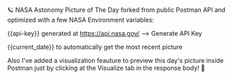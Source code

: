 🪐 NASA Astonomy Picture of The Day forked from public Postman API and optimized with a few NASA Environment variables:

{{api-key}} generated at https://api.nasa.gov/ --> Generate API Key

{{current_date}} to automatically get the most recent picture

Also I've added a visualization feauture to preview this day's picture inside Postman just by clicking at the Visualize tab in the response body! 🌌
